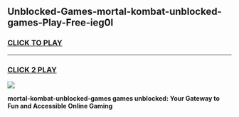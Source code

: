 
## Unblocked-Games-mortal-kombat-unblocked-games-Play-Free-ieg0l
<h3>
<a href="https://premium76.site?title=mortal-kombat-unblocked-games&ref=20A">CLICK TO PLAY</a></h3>
<hr>

<h3>
<a href="https://premium76.site?title=mortal-kombat-unblocked-games&ref=20A">CLICK 2 PLAY</a>
  
</h3>

<a href="https://premium76.site?title=mortal-kombat-unblocked-games&ref=20A"><img src="https://clearcache.store/games.png"></a>


**mortal-kombat-unblocked-games games unblocked: Your Gateway to Fun and Accessible Online Gaming**
